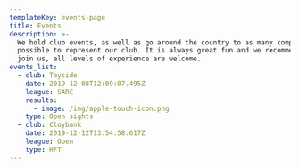 ```yaml
---
templateKey: events-page
title: Events
description: >-
  We hold club events, as well as go around the country to as many competions as
  possible to represent our club. It is always great fun and we recommend you
  join us, all levels of experience are welcome.
events_list:
  - club: Tayside
    date: 2019-12-08T12:09:07.495Z
    league: SARC
    results:
      - image: /img/apple-touch-icon.png
    type: Open sights
  - club: Cloybank
    date: 2019-12-12T13:54:58.617Z
    league: Open
    type: HFT
---
```


